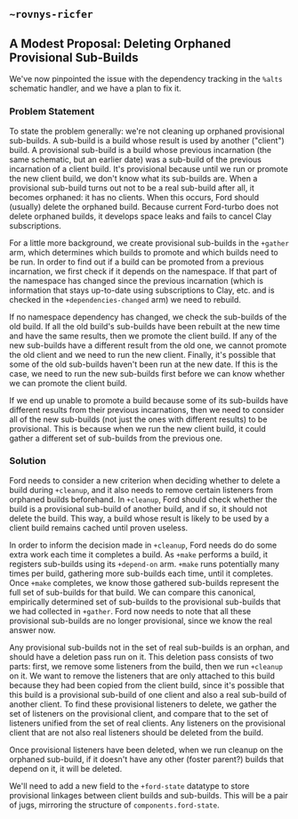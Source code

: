 ## `~rovnys-ricfer`
## A Modest Proposal: Deleting Orphaned Provisional Sub-Builds

We've now pinpointed the issue with the dependency tracking in the `%alts` schematic handler, and we have a plan to fix it.

### Problem Statement

To state the problem generally: we're not cleaning up orphaned provisional sub-builds. A sub-build is a build whose result is used by another ("client") build. A provisional sub-build is a build whose previous incarnation (the same schematic, but an earlier date) was a sub-build of the previous incarnation of a client build. It's provisional because until we run or promote the new client build, we don't know what its sub-builds are. When a provisional sub-build turns out not to be a real sub-build after all, it becomes orphaned: it has no clients. When this occurs, Ford should (usually) delete the orphaned build. Because current Ford-turbo does not delete orphaned builds, it develops space leaks and fails to cancel Clay subscriptions.

For a little more background, we create provisional sub-builds in the `+gather` arm, which determines which builds to promote and which builds need to be run. In order to find out if a build can be promoted from a previous incarnation, we first check if it depends on the namespace. If that part of the namespace has changed since the previous incarnation (which is information that stays up-to-date using subscriptions to Clay, etc. and is checked in the `+dependencies-changed` arm) we need to rebuild.

If no namespace dependency has changed, we check the sub-builds of the old build. If all the old build's sub-builds have been rebuilt at the new time and have the same results, then we promote the client build. If any of the new sub-builds have a different result from the old one, we cannot promote the old client and we need to run the new client. Finally, it's possible that some of the old sub-builds haven't been run at the new date. If this is the case, we need to run the new sub-builds first before we can know whether we can promote the client build.

If we end up unable to promote a build because some of its sub-builds have different results from their previous incarnations, then we need to consider all of the new sub-builds (not just the ones with different results) to be provisional. This is because when we run the new client build, it could gather a different set of sub-builds from the previous one.

### Solution

Ford needs to consider a new criterion when deciding whether to delete a build during `+cleanup`, and it also needs to remove certain listeners from orphaned builds beforehand. In `+cleanup`, Ford should check whether the build is a provisional sub-build of another build, and if so, it should not delete the build. This way, a build whose result is likely to be used by a client build remains cached until proven useless.

In order to inform the decision made in `+cleanup`, Ford needs do do some extra work each time it completes a build. As `+make` performs a build, it registers sub-builds using its `+depend-on` arm. `+make` runs potentially many times per build, gathering more sub-builds each time, until it completes. Once `+make` completes, we know those gathered sub-builds represent the full set of sub-builds for that build. We can compare this canonical, empirically determined set of sub-builds to the provisional sub-builds that we had collected in `+gather`. Ford now needs to note that all these provisional sub-builds are no longer provisional, since we know the real answer now.

Any provisional sub-builds not in the set of real sub-builds is an orphan, and should have a deletion pass run on it. This deletion pass consists of two parts: first, we remove some listeners from the build, then we run `+cleanup` on it. We want to remove the listeners that are only attached to this build because they had been copied from the client build, since it's possible that this build is a provisional sub-build of one client and also a real sub-build of another client. To find these provisional listeners to delete, we gather the set of listeners on the provisional client, and compare that to the set of listeners unified from the set of real clients. Any listeners on the provisional client that are not also real listeners should be deleted from the build.

Once provisional listeners have been deleted, when we run cleanup on the orphaned sub-build, if it doesn't have any other (foster parent?) builds that depend on it, it will be deleted.

We'll need to add a new field to the `+ford-state` datatype to store provisional linkages between client builds and sub-builds. This will be a pair of jugs, mirroring the structure of `components.ford-state`.